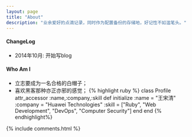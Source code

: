 ```yaml
---
layout: page
title: "About"
description: "业余爱好的点滴记录，同时作为配置备份的存储地，好记性不如滥笔头。"
---
```


#### ChangeLog
- 2014年10月: 开始写blog


#### Who Am I
- 立志要成为一名合格的白帽子；
- 喜欢黑客那种亦正亦邪的感觉；
{% highlight ruby %}
class Profile
  attr_accessor :name,:company,:skill
  def initialize
      :name    = "王宋清"
      :company = "Huawei Technologies"
      :skill   = ["Ruby", "Web Development", "DevOps", "Computer Security"] 
  end
end
{% endhighlight%}




{% include comments.html %}
